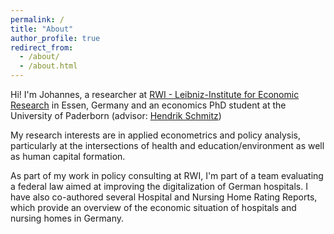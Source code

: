 ```yaml
---
permalink: /
title: "About"
author_profile: true
redirect_from: 
  - /about/
  - /about.html
---
```


Hi! I'm Johannes, a researcher at <a href="https://www.rwi-essen.de/" target="_blank">RWI - Leibniz-Institute for Economic Research</a> in Essen, Germany and an economics PhD student at the University of Paderborn (advisor: <a href="https://wiwi.uni-paderborn.de/en/wiwiunipaderborndewipo/empwifo/team/prof-dr-hendrik-schmitz/" target="_blank">Hendrik Schmitz</a>)

My research interests are in applied econometrics and policy analysis, particularly at the intersections of health and education/environment as well as human capital formation.

As part of my work in policy consulting at RWI, I'm part of a team evaluating a federal law aimed at improving the digitalization of German hospitals. I have also co-authored several Hospital and Nursing Home Rating Reports, which provide an overview of the economic situation of hospitals and nursing homes in Germany.